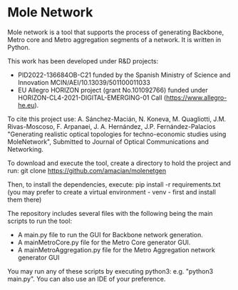 # Mole Network

Mole network is a tool that supports the process of generating Backbone, Metro core and Metro aggregation segments of a network.
It is written in Python.

This work has been developed under R&D projects:
- PID2022-136684OB-C21 funded by the Spanish Ministry of Science and Innovation MCIN/AEI/10.13039/501100011033
- EU Allegro HORIZON project (grant No.101092766) funded under HORIZON-CL4-2021-DIGITAL-EMERGING-01 Call (https://www.allegro-he.eu).

To cite this project use:
A. Sánchez-Macián, N. Koneva, M. Quagliotti, J.M. Rivas-Moscoso, F. Arpanaei,
J. A. Hernández, J.P. Fernández-Palacios 
"Generating realistic optical topologies for techno-economic studies using MoleNetwork",
Submitted to Journal of Optical Communications and Networking.

To download and execute the tool, create a directory to hold the project and run:
git clone https://github.com/amacian/molenetgen

Then, to install the dependencies, execute:
pip install -r requirements.txt
(you may prefer to create a virtual environment - venv - first and install them there)

The repository includes several files with the following being the main scripts to run the tool:

- A main.py file to run the GUI for Backbone network generation. 
- A mainMetroCore.py file for the Metro Core generator GUI.
- A mainMetroAggregation.py file for the Metro Aggregation network generator GUI

You may run any of these scripts by executing python3: e.g. "python3 main.py".
You can also use an IDE of your preference.
